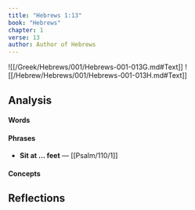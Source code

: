 ```yaml
---
title: "Hebrews 1:13"
book: "Hebrews"
chapter: 1
verse: 13
author: Author of Hebrews
---
```

![[/Greek/Hebrews/001/Hebrews-001-013G.md#Text]]
![[/Hebrew/Hebrews/001/Hebrews-001-013H.md#Text]]

## Analysis

#### Words

#### Phrases
- **Sit at ... feet** — [[Psalm/110/1]]

#### Concepts

## Reflections
